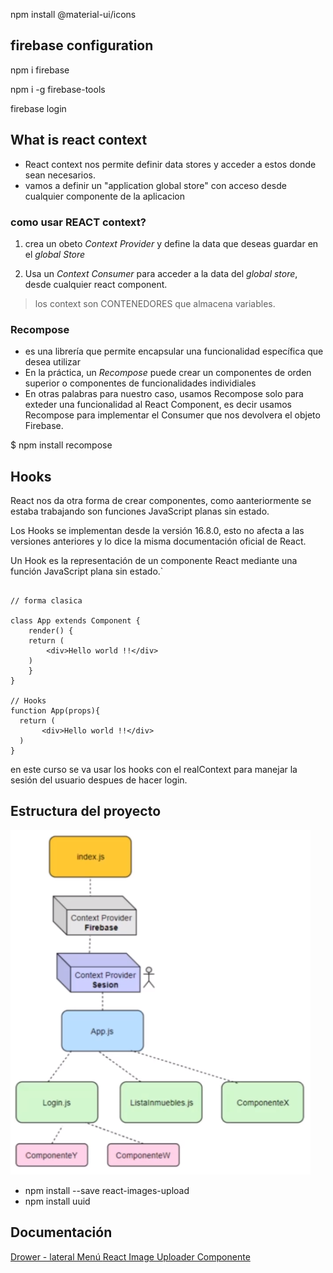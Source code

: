 npm install @material-ui/icons

## firebase configuration

npm i firebase

npm i -g firebase-tools

firebase login

## What is react context 

* React context nos permite definir data stores y acceder a estos donde sean necesarios.
* vamos a definir un "application global store" con acceso desde cualquier componente de la aplicacion

### como usar REACT context?
1. crea un obeto *Context Provider* y define la data que deseas guardar en el *global Store*

2. Usa un *Context Consumer* para acceder a la data del *global store*, desde cualquier react component. 

> los context son CONTENEDORES que almacena variables.

### Recompose
* es una librería que permite encapsular una funcionalidad específica que desea utilizar
* En la práctica, un *Recompose* puede crear un componentes de orden superior o componentes de funcionalidades individiales
* En otras palabras para nuestro caso, usamos Recompose solo para exteder una funcionalidad al React Component, es decir usamos Recompose para implementar el Consumer que nos devolvera el objeto Firebase.

$ npm install recompose


## Hooks 

React nos da otra forma de crear componentes, como aanteriormente se estaba trabajando son funciones JavaScript planas sin estado.

Los Hooks se implementan desde la versión 16.8.0, esto no afecta a las versiones anteriores y lo dice la misma documentación oficial de React.

Un Hook es la representación de un componente React mediante una función JavaScript plana sin estado.`

````Js

// forma clasica 

class App extends Component {
    render() {
    return (
        <div>Hello world !!</div>
    )
    }
}

// Hooks
function App(props){
  return (
       <div>Hello world !!</div>
  )
}

````

en este curso se va usar los hooks con el realContext para manejar la sesión del usuario despues de hacer login.

## Estructura del proyecto 

![Estructura del proyecto](https://raw.githubusercontent.com/leone2016/ReactHook/master/Screenshot_1.png)

* npm install --save react-images-upload
* npm install uuid

## Documentación

[Drower - lateral Menú ](https://material-ui.com/es/components/drawers/)
[React Image Uploader Componente ](https://www.npmjs.com/package/react-images-upload)